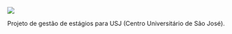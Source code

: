 <!DOCTYPE html>
<html>
<head>
    <meta charset="utf-8">

</head>


<body>
<img id="logousj" src ="https://i.imgur.com/bPYRDeR.png"/>

<p>Projeto de gestão de estágios para USJ (Centro Universitário de São José).<p>
</body>

</html>
